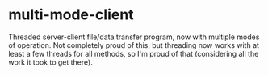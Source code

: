 # multi-mode-client
Threaded server-client file/data transfer program, now with multiple modes of operation. 
Not completely proud of this, but threading now works with at least a few threads for all methods, so I'm proud of that (considering all the work it took to get there). 
